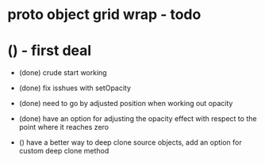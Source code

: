 # proto object grid wrap - todo

# () - first deal
* (done) crude start working
* (done) fix isshues with setOpacity
* (done) need to go by adjusted position when working out opacity
* (done) have an option for adjusting the opacity effect with respect to the point where it reaches zero

* () have a better way to deep clone source objects, add an option for custom deep clone method
